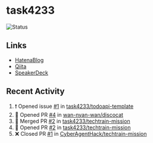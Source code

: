 # task4233
![Status](https://github-readme-stats.vercel.app/api?username=task4233&count_private=true&show_icons=true&theme=chartreuse-dark)

## Links
 - [HatenaBlog](https://task4233.hatenablog.com/)
 - [Qiita](https://qiita.com/task4233)
 - [SpeakerDeck](https://speakerdeck.com/task4233)

## Recent Activity
<!--START_SECTION:activity-->
1. ❗️ Opened issue [#1](https://github.com/task4233/todoapi-template/issues/1) in [task4233/todoapi-template](https://github.com/task4233/todoapi-template)
2. 💪 Opened PR [#4](https://github.com/wan-nyan-wan/discocat/pull/4) in [wan-nyan-wan/discocat](https://github.com/wan-nyan-wan/discocat)
3. 🎉 Merged PR [#2](https://github.com/task4233/techtrain-mission/pull/2) in [task4233/techtrain-mission](https://github.com/task4233/techtrain-mission)
4. 💪 Opened PR [#2](https://github.com/task4233/techtrain-mission/pull/2) in [task4233/techtrain-mission](https://github.com/task4233/techtrain-mission)
5. ❌ Closed PR [#1](https://github.com/CyberAgentHack/techtrain-mission/pull/1) in [CyberAgentHack/techtrain-mission](https://github.com/CyberAgentHack/techtrain-mission)
<!--END_SECTION:activity-->
